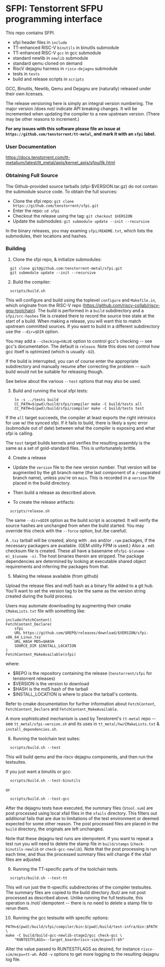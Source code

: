 SFPI: Tenstorrent SFPU programming interface
============================================

This repo contains SFPI.

* sfpi header files in `include`
* TT-enhanced RISC-V `binutils` in binutils submodule
* TT-enhanced RISC-V `gcc` in gcc submodule
* standard newlib in `newlib` submodule
* standard qemu cloned on demand
* RiscV dejagnu harness in `riscv-dejagnu` submodule
* tests in `tests`
* build and release scripts in `scripts`

GCC, Binutils, Newlib, Qemu and Dejagnu are (naturally) released under
their own licenses.

The release versioning here is simply an integral version
numbering. The major version /does not/ indicate API breaking
changes. It will be incremented when updating the compiler to a new
upstream version. (There may be other reasons to increment.)

**For any issues with this software please file an issue at
`https://github.com/tenstorrent/tt-metal`, and mark it with an `sfpi`
label.**

### User Documentation

https://docs.tenstorrent.com/tt-metalium/latest/tt_metal/apis/kernel_apis/sfpu/llk.html

### Obtaining Full Source

The Github-provided source tarballs (sfpi-$VERSION.tar.gz) do not
contain the submodule source code. To obtain the full sources:

* Clone the sfpi repo: `git clone https://github.com/tenstorrent/sfpi.git`
* Enter the repo: `cd sfpi`
* Checkout the release using the tag: `git checkout $VERSION`
* Update the submodules: `git submodule update --init --recursive`

In the binary releases, you may examing `sfpi/README.txt`, which lists
the submodules, their locations and hashes.

### Building
1) Clone the sfpi repo, & initialize submodules:
```
  git clone git@github.com:tenstorrent-metal/sfpi.git
  git submodule update --init --recursive
```

2) Build the compiler:
```
  scripts/build.sh
```

  This will configure and build using the toplevel `configure` and
  `Makefile.in`, which originate from the RISC-V repo
  (https://github.com/riscv-collab/riscv-gnu-toolchain). The build is
  performed in a `build` subdirectory and a `sfpi/src-hashes` file is
  created there to record the source tree state at the start of a
  build. When making a release, you will want this to match upstream
  committed sources. If you want to build in a different subdirectory
  use the `--dir=$DIR` option.

  You may add a `--checking=VALUE` option to control gcc's checking --
  see gcc's documentation.  The default is `release`. Note this does
  not control how gcc itself is optimized (which is usually `-O2`).

  If the build is interrupted, you can of course enter the appropriate
  subdirectory and manually resume after correcting the problem --
  such build would not be suitable for releasing though.

  See below about the various `--test` options that may also be used.

3) Build and running the local sfpi tests:

```
    ln -s ../tests build
    CC_PATH=$(pwd)/build/sfpi/compiler make -C build/tests all
    CC_PATH=$(pwd)/build/sfpi/compiler make -C build/tests test
```

  If the `all` target succeeds, the compiler at least exports the
  right intrinsics for use w/ the synced sfpi. If it fails to build,
  there is likely a sync error (submodule out of date) between what
  the compiler is exposing and what sfpi is calling.

  The `test` target builds kernels and verifies the resulting assembly
  is the same as a set of gold-standard files. This is unfortunately brittle.

4) Create a release

  * Update the `version` file to the new version number. That version
  will be augmented by the git branch name (the last component of a
  `/`-separated branch name), unless you're on `main`. This is
  recorded in a `version` file placed in the build directory.

  * Then build a release as described above.

  * To create the release artifacts:

```
  scripts/release.sh
```

  The same `--dir=$DIR` option as the build script is accepted. It
  will verify the source hashes are unchanged from when the build
  started. You may override this check with the `--force` option, but
  /be careful/.

  A `.txz` tarball will be created, along with `.deb` and/or `.rpm`
  packages, if the necessary packagers are available. (GEM utility FPM
  is used.) Also a `.md5` checksum file is created. These all have a
  basename of`sfpi-$(uname -m)_$(uname -s)`. The host binaries therein
  are stripped. The package dependencies are determined by looking at
  executable shared object requirements and inferring the packages
  from that.

5) Making the release available (from github)

  Upload the release files and md5 hash as a binary file added to a
  git hub. You'll want to set the version tag to be the same as the
  version string created during the build process.

  Users may automate downloading by augmenting their cmake `CMakeLists.txt`
  file with something like:
```
include(FetchContent)
FetchContent_Declare(
    sfpi
    URL https://github.com/$REPO/releases/download/$VERSION/sfpi-x86_64_Linux.txz
    URL_HASH MD5=$HASH
    SOURCE_DIR $INSTALL_LOCATION
)
FetchContent_MakeAvailable(sfpi)
```

where:
* $REPO is the repository containing the release (`tenstorrent/sfpi` for tenstorrent releases)
* $VERSION is the version to download
* $HASH is the md5 hash of the tarball
* $INSTALL_LOCATION is where to place the tarball's contents.

Refer to cmake documentation for further information about
`FetchContent`, `FetchContent_Declare` and
`FetchContent_MakeAvailable`.

A more sophisticated mechanism is used by Tenstorent's `tt-metal` repo
-- see `tt_metal/sfpi-version.sh` and its uses in
`tt_metal/hw/CMakeLists.txt` & `install_dependencies.sh`.

8) Running the toolchain test suites:
```
  scripts/build.sh --test
```

This will build qemu and the riscv dejagnu components, and then run the testsuites.

If you just want a binutils or gcc:
```
  scripts/build.sh --test-binutils
```
or
```
  scripts/build.sh --test-gcc
```

After the dejagnu tests have executed, the summary files (`$tool.sum`)
are post processed using local xfail files in the `xfails`
directory. This filters out additional fails that are due to
limitations of the test environment or deemed expected for some other
reason. The post processed files are placed in the `build` directory,
the originals are left unchanged.

Note that these dejagnu test runs are idempotent. If you want to
repeat a test run you will need to delete the stamp file in
`build/stamps` (`check-binutils-newlib` or `check-gcc-newlib`). Note
that the post processing is run each time, and thus the processed
summary files will change if the xfail files are adjusted.

9) Running the TT-specific parts of the toolchain tests.
```
  scripts/build.sh --test-tt
```

This will run just the tt-specific subdirectories of the compiler
testsuites.  The summary files are copied to the build directory /but/
are not post processed as described above. Unlike running the full
testsuite, this operation is /not/ idempotent -- there is no need to
delete a stamp file to rerun them.

10) Running the gcc testsuite with specific options:
```
PATH=$(pwd)/build/sfpi/compiler/bin:$(pwd)/build/test-infra/bin:$PATH \
make -C build/build-gcc-newlib-stage2/gcc check-gcc \
    "RUNTESTFLAGS=--target_board=riscv-sim/mcpu=tt-bh"
```

Alter the value passed to RUNTESTFLAGS as desired, for instance
`riscv-sim/mcpu=tt-wh`.  Add `-v` options to get more logging to the
resulting dejagnu log file.
